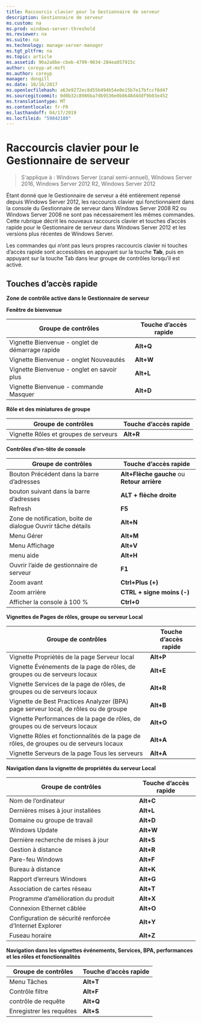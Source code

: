 ```yaml
---
title: Raccourcis clavier pour le Gestionnaire de serveur
description: Gestionnaire de serveur
ms.custom: na
ms.prod: windows-server-threshold
ms.reviewer: na
ms.suite: na
ms.technology: manage-server-manager
ms.tgt_pltfrm: na
ms.topic: article
ms.assetid: 96a2a8be-cbeb-4799-9034-284ea057915c
author: coreyp-at-msft
ms.author: coreyp
manager: dongill
ms.date: 10/16/2017
ms.openlocfilehash: a63e9272ec8d55b494b54e0e15b7e17bfccf6d47
ms.sourcegitcommit: 0d0b32c8986ba7db9536e0b8648d4ddf9b03e452
ms.translationtype: MT
ms.contentlocale: fr-FR
ms.lasthandoff: 04/17/2019
ms.locfileid: "59842180"
---
```

# <a name="keyboard-shortcuts-for-server-manager"></a>Raccourcis clavier pour le Gestionnaire de serveur

>S'applique à : Windows Server (canal semi-annuel), Windows Server 2016, Windows Server 2012 R2, Windows Server 2012

Étant donné que le Gestionnaire de serveur a été entièrement repensé depuis Windows Server 2012, les raccourcis clavier qui fonctionnaient dans la console du Gestionnaire de serveur dans Windows Server 2008 R2 ou Windows Server 2008 ne sont pas nécessairement les mêmes commandes. Cette rubrique décrit les nouveaux raccourcis clavier et touches d’accès rapide pour le Gestionnaire de serveur dans Windows Server 2012 et les versions plus récentes de Windows Server.

Les commandes qui n’ont pas leurs propres raccourcis clavier ni touches d’accès rapide sont accessibles en appuyant sur la touche **Tab**, puis en appuyant sur la touche Tab dans leur groupe de contrôles lorsqu’il est activé.

## <a name="access-keys"></a>Touches d’accès rapide
**Zone de contrôle active dans le Gestionnaire de serveur**

**Fenêtre de bienvenue**

|Groupe de contrôles|Touche d’accès rapide|
|---------|-------|
|Vignette Bienvenue - onglet de démarrage rapide|**Alt+Q**|
|Vignette Bienvenue - onglet Nouveautés|**Alt+W**|
|Vignette Bienvenue - onglet en savoir plus|**Alt+L**|
|Vignette Bienvenue - commande Masquer|**Alt+D**|

**Rôle et des miniatures de groupe**

|Groupe de contrôles|Touche d’accès rapide|
|---------|-------|
|Vignette Rôles et groupes de serveurs|**Alt+R**|

**Contrôles d’en-tête de console**

|Groupe de contrôles|Touche d’accès rapide|
|---------|-------|
|Bouton Précédent dans la barre d’adresses|**Alt+Flèche gauche** ou **Retour arrière**|
|bouton suivant dans la barre d’adresses|**ALT + flèche droite**|
|Refresh|**F5**|
|Zone de notification, boîte de dialogue Ouvrir tâche détails|**Alt+N**|
|Menu Gérer|**Alt+M**|
|Menu Affichage|**Alt+V**|
|menu aide|**Alt+H**|
|Ouvrir l’aide de gestionnaire de serveur|**F1**|
|Zoom avant|**Ctrl+Plus (+)**|
|Zoom arrière|**CTRL + signe moins (-)**|
|Afficher la console à 100 %|**Ctrl+0**|

**Vignettes de Pages de rôles, groupe ou serveur Local**

|Groupe de contrôles|Touche d’accès rapide|
|---------|-------|
|Vignette Propriétés de la page Serveur local|**Alt+P**|
|Vignette Événements de la page de rôles, de groupes ou de serveurs locaux|**Alt+E**|
|Vignette Services de la page de rôles, de groupes ou de serveurs locaux|**Alt+R**|
|Vignette de Best Practices Analyzer (BPA) page serveur local, de rôles ou de groupe|**Alt+B**|
|Vignette Performances de la page de rôles, de groupes ou de serveurs locaux|**Alt+O**|
|Vignette Rôles et fonctionnalités de la page de rôles, de groupes ou de serveurs locaux|**Alt+A**|
|Vignette Serveurs de la page Tous les serveurs|**Alt+A**|

**Navigation dans la vignette de propriétés du serveur Local**

|Groupe de contrôles|Touche d’accès rapide|
|---------|-------|
|Nom de l’ordinateur|**Alt+C**|
|Dernières mises à jour installées|**Alt+L**|
|Domaine ou groupe de travail|**Alt+D**|
|Windows Update|**Alt+W**|
|Dernière recherche de mises à jour|**Alt+S**|
|Gestion à distance|**Alt+R**|
|Pare-feu Windows|**Alt+F**|
|Bureau à distance|**Alt+K**|
|Rapport d’erreurs Windows|**Alt+G**|
|Association de cartes réseau|**Alt+T**|
|Programme d’amélioration du produit|**Alt+X**|
|Connexion Ethernet câblée|**Alt+O**|
|Configuration de sécurité renforcée d’Internet Explorer|**Alt+Y**|
|Fuseau horaire|**Alt+Z**|

**Navigation dans les vignettes événements, Services, BPA, performances et les rôles et fonctionnalités**

|Groupe de contrôles|Touche d’accès rapide|
|---------|-------|
|Menu Tâches|**Alt+T**|
|Contrôle filtre|**Alt+F**|
|contrôle de requête|**Alt+Q**|
|Enregistrer les requêtes|**Alt+S**|
